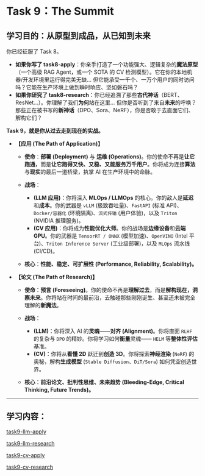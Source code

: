 # Task 9：The Summit

## 学习目的：从**原型**到**成品**，从**已知**到**未来**

你已经征服了 Task 8。

* **如果你写了 task8-apply**：你亲手打造了一个功能强大、逻辑复杂的**魔法原型**（一个高级 RAG Agent，或一个 SOTA 的 CV 检测模型）。它在你的本地机器/开发环境里运行得完美无缺... 但它能承受一千个、一万个用户的同时访问吗？它能在生产环境上做到瞬时响应、坚如磐石吗？
* **如果你研究了 task8-research**：你已经追溯了那些**古代神话**（BERT、ResNet...）。你理解了我们**为何**站在这里... 但你是否听到了来自**未来**的呼唤？那些正在被书写的**新神话**（DPO、Sora、NeRF），你是否敢于去直面它们、解构它们？

**Task 9，就是你从过去走到现在的实战。**

* **【应用 (The Path of Application)】**

  * **使命**：**部署 (Deployment)** 与 **运维 (Operations)**。你的使命不再是**让它跑通**，而是**让它跑得又快、又稳、又能服务万千用户**。你将成为连接**算法**与**现实**的最后一道桥梁，执掌 AI 在生产环境中的命脉。
  * **战场**：

    * **(LLM 应用)**：你将深入 **MLOps / LLMOps** 的核心。你的敌人是**延迟**和**成本**。你的武器是 `vLLM` (极致吞吐量)、`FastAPI` (标准 API)、`Docker/容器化` (环境隔离)、`流式传输` (用户体验)，以及 `Triton` (NVIDIA 推理服务)。
    * **(CV 应用)**：你将成为**性能优化大师**。你的战场是**边缘设备**和**云端 GPU**。你的武器是 `TensorRT / ONNX` (模型加速)、`OpenVINO` (Intel 平台)、`Triton Inference Server` (工业级部署)，以及 `MLOps` 流水线 (CI/CD)。
  * **核心**：**性能、稳定、可扩展性 (Performance, Reliability, Scalability)。**

* **【论文 (The Path of Research)】**

  * **使命**：**预言 (Foreseeing)**。你的使命不再是**理解过去**，而是**解构现在，洞察未来**。你将站在时间的最前沿，去触碰那些刚刚诞生、甚至还未被完全理解的**新魔法**。
  * **战场**：

    * **(LLM)**：你将深入 AI 的**灵魂**——**对齐 (Alignment)**。你将直面 `RLHF` 的复杂与 `DPO` 的精妙。你将学习如何**衡量**灵魂—— `HELM` 等**整体性评估**基准。
    * **(CV)**：你将从**看懂 2D** 跃迁到**创造 3D**。你将探索**神经渲染** (`NeRF`) 的奥秘，解构**生成模型** (`Stable Diffusion`、`DiT/Sora`) 如何凭空创造世界。
  * **核心**：**前沿论文、批判性思维、未来趋势 (Bleeding-Edge, Critical Thinking, Future Trends)。**

---

## 学习内容：

[task9-llm-apply](task9-llm-apply.md)

[task9-llm-research](task9-llm-research.md)

[task9-cv-apply](task9-cv-apply.md)

[task9-cv-research](task9-cv-research.md)
